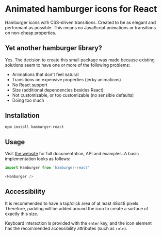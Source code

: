 # Animated hamburger icons for React
Hamburger icons with CSS-driven transitions. Created to be as elegant and performant as possible. This means no JavaScript animations or transitions on non-cheap properties.

## Yet another hamburger library?
Yes. The decision to create this small package was made because existing solutions seem to have one or more of the following problems:

- Animations that don't feel natural
- Transitions on expensive properties (jerky animations)
- No React support
- Size (additional dependencies besides React)
- Not customizable, or too customizable (no sensible defaults)
- Doing too much

## Installation
```sh
npm install hamburger-react
```

## Usage
Visit [the website](https://hamburger-react.netlify.com) for full documentation, API and examples. A basic implementation looks as follows:

```js
import Hamburger from 'hamburger-react'

<Hamburger />
```

## Accessibility
It is recommended to have a tap/click area of at least 48x48 pixels. Therefore, padding will be added around the icon to create a surface of exactly this size.

Keyboard interaction is provided with the `enter` key, and the icon element has the recommended accessibility attributes (such as `role`).
